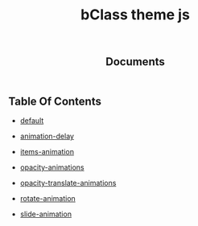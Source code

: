 <p align="center">
  
  <h1 align="center">
    bClass theme js
    <br/>
    <br/>
  </h3>
    
  <h2 align="center">
    Documents
    <br/>
    <br/>
  </h2>
</p>

## Table Of Contents

- [default](./default.md)

- [animation-delay](./animation-delay.md)
- [items-animation](./items-animation.md)
- [opacity-animations](./opacity-animations.md)
- [opacity-translate-animations](./opacity-translate-animations.md)
- [rotate-animation](./rotate-animation.md)
- [slide-animation](./slide-animation.md)
